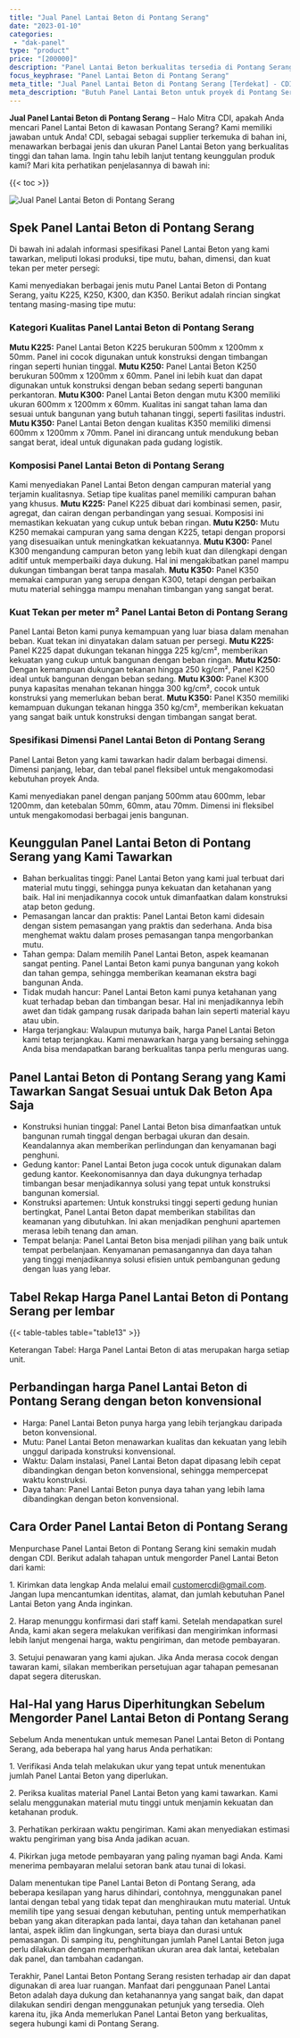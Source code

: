 ```yaml
---
title: "Jual Panel Lantai Beton di Pontang Serang"
date: "2023-01-10"
categories:
 - "dak-panel"
type: "product"
price: "[200000]"
description: "Panel Lantai Beton berkualitas tersedia di Pontang Serang. Panel Lantai Beton dirancang untuk kebutuhan konstruksi modern dengan performa andalan. Hubungi kami sekarang."
focus_keyphrase: "Panel Lantai Beton di Pontang Serang"
meta_title: "Jual Panel Lantai Beton di Pontang Serang [Terdekat] - CDI"
meta_description: "Butuh Panel Lantai Beton untuk proyek di Pontang Serang?. Tersedia Panel Lantai Beton premium untuk proyek konstruksi. Promo menarik hanya di sini."
---
```


**Jual Panel Lantai Beton di Pontang Serang** – Halo Mitra CDI, apakah Anda mencari Panel Lantai Beton di kawasan Pontang Serang? Kami memiliki jawaban untuk Anda! CDI, sebagai sebagai supplier terkemuka di bahan ini, menawarkan berbagai jenis dan ukuran Panel Lantai Beton yang berkualitas tinggi dan tahan lama. Ingin tahu lebih lanjut tentang keunggulan produk kami? Mari kita perhatikan penjelasannya di bawah ini:

{{< toc >}}

![Jual Panel Lantai Beton di Pontang Serang](/images/dak-panel/dak-panel-23.jpg)

## Spek Panel Lantai Beton di Pontang Serang

Di bawah ini adalah informasi spesifikasi Panel Lantai Beton yang kami tawarkan, meliputi lokasi produksi, tipe mutu, bahan, dimensi, dan kuat tekan per meter persegi:

Kami menyediakan berbagai jenis mutu Panel Lantai Beton di Pontang Serang, yaitu K225, K250, K300, dan K350. Berikut adalah rincian singkat tentang masing-masing tipe mutu:

### Kategori Kualitas Panel Lantai Beton di Pontang Serang

**Mutu K225:** Panel Lantai Beton K225 berukuran 500mm x 1200mm x 50mm. Panel ini cocok digunakan untuk konstruksi dengan timbangan ringan seperti hunian tinggal.
**Mutu K250:** Panel Lantai Beton K250 berukuran 500mm x 1200mm x 60mm. Panel ini lebih kuat dan dapat digunakan untuk konstruksi dengan beban sedang seperti bangunan perkantoran.
**Mutu K300:** Panel Lantai Beton dengan mutu K300 memiliki ukuran 600mm x 1200mm x 60mm. Kualitas ini sangat tahan lama dan sesuai untuk bangunan yang butuh tahanan tinggi, seperti fasilitas industri.
**Mutu K350:** Panel Lantai Beton dengan kualitas K350 memiliki dimensi 600mm x 1200mm x 70mm. Panel ini dirancang untuk mendukung beban sangat berat, ideal untuk digunakan pada gudang logistik.

### Komposisi Panel Lantai Beton di Pontang Serang

Kami menyediakan Panel Lantai Beton dengan campuran material yang terjamin kualitasnya. Setiap tipe kualitas panel memiliki campuran bahan yang khusus.
**Mutu K225:** Panel K225 dibuat dari kombinasi semen, pasir, agregat, dan cairan dengan perbandingan yang sesuai. Komposisi ini memastikan kekuatan yang cukup untuk beban ringan.
**Mutu K250:** Mutu K250 memakai campuran yang sama dengan K225, tetapi dengan proporsi yang disesuaikan untuk meningkatkan kekuatannya.
**Mutu K300:** Panel K300 mengandung campuran beton yang lebih kuat dan dilengkapi dengan aditif untuk memperbaiki daya dukung. Hal ini mengakibatkan panel mampu dukungan timbangan berat tanpa masalah.
**Mutu K350:** Panel K350 memakai campuran yang serupa dengan K300, tetapi dengan perbaikan mutu material sehingga mampu menahan timbangan yang sangat berat.

### Kuat Tekan per meter m² Panel Lantai Beton di Pontang Serang

Panel Lantai Beton kami punya kemampuan yang luar biasa dalam menahan beban. Kuat tekan ini dinyatakan dalam satuan per persegi.
**Mutu K225:** Panel K225 dapat dukungan tekanan hingga 225 kg/cm², memberikan kekuatan yang cukup untuk bangunan dengan beban ringan.
**Mutu K250:** Dengan kemampuan dukungan tekanan hingga 250 kg/cm², Panel K250 ideal untuk bangunan dengan beban sedang.
**Mutu K300:** Panel K300 punya kapasitas menahan tekanan hingga 300 kg/cm², cocok untuk konstruksi yang memerlukan beban berat.
**Mutu K350:** Panel K350 memiliki kemampuan dukungan tekanan hingga 350 kg/cm², memberikan kekuatan yang sangat baik untuk konstruksi dengan timbangan sangat berat.

### Spesifikasi Dimensi Panel Lantai Beton di Pontang Serang

Panel Lantai Beton yang kami tawarkan hadir dalam berbagai dimensi. Dimensi panjang, lebar, dan tebal panel fleksibel untuk mengakomodasi kebutuhan proyek Anda.

Kami menyediakan panel dengan panjang 500mm atau 600mm, lebar 1200mm, dan ketebalan 50mm, 60mm, atau 70mm. Dimensi ini fleksibel untuk mengakomodasi berbagai jenis bangunan.

## Keunggulan Panel Lantai Beton di Pontang Serang yang Kami Tawarkan

*   Bahan berkualitas tinggi: Panel Lantai Beton yang kami jual terbuat dari material mutu tinggi, sehingga punya kekuatan dan ketahanan yang baik. Hal ini menjadikannya cocok untuk dimanfaatkan dalam konstruksi atap beton gedung.
*   Pemasangan lancar dan praktis: Panel Lantai Beton kami didesain dengan sistem pemasangan yang praktis dan sederhana. Anda bisa menghemat waktu dalam proses pemasangan tanpa mengorbankan mutu.
*   Tahan gempa: Dalam memilih Panel Lantai Beton, aspek keamanan sangat penting. Panel Lantai Beton kami punya bangunan yang kokoh dan tahan gempa, sehingga memberikan keamanan ekstra bagi bangunan Anda.
*   Tidak mudah hancur: Panel Lantai Beton kami punya ketahanan yang kuat terhadap beban dan timbangan besar. Hal ini menjadikannya lebih awet dan tidak gampang rusak daripada bahan lain seperti material kayu atau ubin.
*   Harga terjangkau: Walaupun mutunya baik, harga Panel Lantai Beton kami tetap terjangkau. Kami menawarkan harga yang bersaing sehingga Anda bisa mendapatkan barang berkualitas tanpa perlu menguras uang.

## Panel Lantai Beton di Pontang Serang yang Kami Tawarkan Sangat Sesuai untuk Dak Beton Apa Saja

*   Konstruksi hunian tinggal: Panel Lantai Beton bisa dimanfaatkan untuk bangunan rumah tinggal dengan berbagai ukuran dan desain. Keandalannya akan memberikan perlindungan dan kenyamanan bagi penghuni.
*   Gedung kantor: Panel Lantai Beton juga cocok untuk digunakan dalam gedung kantor. Keekonomisannya dan daya dukungnya terhadap timbangan besar menjadikannya solusi yang tepat untuk konstruksi bangunan komersial.
*   Konstruksi apartemen: Untuk konstruksi tinggi seperti gedung hunian bertingkat, Panel Lantai Beton dapat memberikan stabilitas dan keamanan yang dibutuhkan. Ini akan menjadikan penghuni apartemen merasa lebih tenang dan aman.
*   Tempat belanja: Panel Lantai Beton bisa menjadi pilihan yang baik untuk tempat perbelanjaan. Kenyamanan pemasangannya dan daya tahan yang tinggi menjadikannya solusi efisien untuk pembangunan gedung dengan luas yang lebar.

## Tabel Rekap Harga Panel Lantai Beton di Pontang Serang per lembar

{{< table-tables table="table13" >}}

Keterangan Tabel: Harga Panel Lantai Beton di atas merupakan harga setiap unit.

## Perbandingan harga Panel Lantai Beton di Pontang Serang dengan beton konvensional

*   Harga: Panel Lantai Beton punya harga yang lebih terjangkau daripada beton konvensional.
*   Mutu: Panel Lantai Beton menawarkan kualitas dan kekuatan yang lebih unggul daripada konstruksi konvensional.
*   Waktu: Dalam instalasi, Panel Lantai Beton dapat dipasang lebih cepat dibandingkan dengan beton konvensional, sehingga mempercepat waktu konstruksi.
*   Daya tahan: Panel Lantai Beton punya daya tahan yang lebih lama dibandingkan dengan beton konvensional.

## Cara Order Panel Lantai Beton di Pontang Serang

Menpurchase Panel Lantai Beton di Pontang Serang kini semakin mudah dengan CDI. Berikut adalah tahapan untuk mengorder Panel Lantai Beton dari kami:

1\.  Kirimkan data lengkap Anda melalui email customercdi@gmail.com. Jangan lupa mencantumkan identitas, alamat, dan jumlah kebutuhan Panel Lantai Beton yang Anda inginkan.

2\.  Harap menunggu konfirmasi dari staff kami. Setelah mendapatkan surel Anda, kami akan segera melakukan verifikasi dan mengirimkan informasi lebih lanjut mengenai harga, waktu pengiriman, dan metode pembayaran.

3\.  Setujui penawaran yang kami ajukan. Jika Anda merasa cocok dengan tawaran kami, silakan memberikan persetujuan agar tahapan pemesanan dapat segera diteruskan.

## Hal-Hal yang Harus Diperhitungkan Sebelum Mengorder Panel Lantai Beton di Pontang Serang

Sebelum Anda menentukan untuk memesan Panel Lantai Beton di Pontang Serang, ada beberapa hal yang harus Anda perhatikan:

1\.  Verifikasi Anda telah melakukan ukur yang tepat untuk menentukan jumlah Panel Lantai Beton yang diperlukan.

2\.  Periksa kualitas material Panel Lantai Beton yang kami tawarkan. Kami selalu menggunakan material mutu tinggi untuk menjamin kekuatan dan ketahanan produk.

3\.  Perhatikan perkiraan waktu pengiriman. Kami akan menyediakan estimasi waktu pengiriman yang bisa Anda jadikan acuan.

4\.  Pikirkan juga metode pembayaran yang paling nyaman bagi Anda. Kami menerima pembayaran melalui setoran bank atau tunai di lokasi.

Dalam menentukan tipe Panel Lantai Beton di Pontang Serang, ada beberapa kesilapan yang harus dihindari, contohnya, menggunakan panel lantai dengan tebal yang tidak tepat dan menghiraukan mutu material. Untuk memilih tipe yang sesuai dengan kebutuhan, penting untuk memperhatikan beban yang akan diterapkan pada lantai, daya tahan dan ketahanan panel lantai, aspek iklim dan lingkungan, serta biaya dan durasi untuk pemasangan. Di samping itu, penghitungan jumlah Panel Lantai Beton juga perlu dilakukan dengan memperhatikan ukuran area dak lantai, ketebalan dak panel, dan tambahan cadangan.

Terakhir, Panel Lantai Beton Pontang Serang resisten terhadap air dan dapat digunakan di area luar ruangan. Manfaat dari penggunaan Panel Lantai Beton adalah daya dukung dan ketahanannya yang sangat baik, dan dapat dilakukan sendiri dengan menggunakan petunjuk yang tersedia. Oleh karena itu, jika Anda memerlukan Panel Lantai Beton yang berkualitas, segera hubungi kami di Pontang Serang.